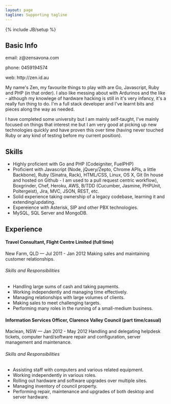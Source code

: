 ```yaml
---
layout: page
tagline: Supporting tagline
---
```

{% include JB/setup %}

## Basic Info
<p>email: z@zensavona.com</p>
<p>phone: 0459194574</p>
<p>web: http://zen.id.au</p>
My name's Zen, my favourite things to play with are Go, Javascript, Ruby and PHP (in that order). I also like messing about with Ardurinos and the like - although my knowlege of hardware hacking is still in it's very infancy, it's a really fun thing to do. I'm a full stack developer and I've learnt bits and pieces along the way as needed.

I have completed some university but I am mainly self-taught, I've mainly focused on things that interest me but I am very good at picking up new technologies quickly and have proven this over time (having never touched Ruby or any kind of testing before my current position).

## Skills
- Highly proficient with Go and PHP (Codeigniter, FuelPHP)
- Proficient with Javascript (Node, jQuery/Zepto, Chrome APIs, a little Backbone), Ruby (Sinatra, Rack), HTML/CSS, Linux, OS X, Git (In house and hosted on Github - I am used to a pull request centric workflow), Boxgrinder, Chef, Heroku, AWS, B/TDD (Cucumber, Jasmine, PHPUnit, Poltergeist), Jira, MVC, JSON, REST, etc.
- Solid experience taking ownership of a legacy codebase, learning it and extending/updating.
- Expereience with Asterisk, SIP and other PBX technologies.
- MySQL, SQL Server and MongoDB.


## Experience


#### Travel Consultant, Flight Centre Limited (full time)
New Farm, QLD — Jul 2011 - Jan 2012
Making sales and maintaining customer relationships.
###### Skills and Responsibilities
- Handling large sums of cash and taking payments.
- Working independently and managing time effectively.
- Managing relationships with large volumes of clients.
- Making sales to meet challenging targets.
- Performing many roles in the running of a small-medium business.


#### Information Services Officer, Clarence Valley Council (part time/casual)
Maclean, NSW — Jan 2012 - May 2012
Handling and delegating helpdesk tickets, computer hard/software repair and configuration, server management and maintenance.
###### Skills and Responsibilities
- Assisting staff with computers and various related equipment.
- Working independently in various roles.
- Rolling out hardware and software upgrades over multiple sites.
- Managing inventory of council property.
- Performing repair, maintenance and upgrades of both desktop and server hardware.
